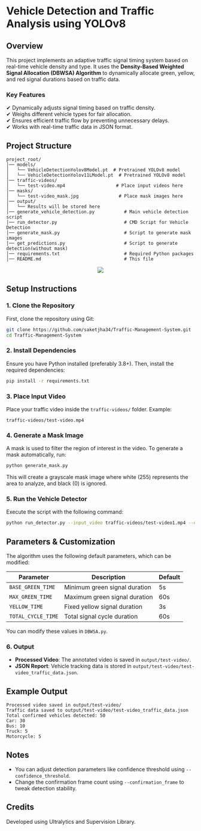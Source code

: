 # Vehicle Detection and Traffic Analysis using YOLOv8

## Overview

This project implements an adaptive traffic signal timing system based on real-time vehicle density and type. It uses the **Density-Based Weighted Signal Allocation (DBWSA) Algorithm** to dynamically allocate green, yellow, and red signal durations based on traffic data.  

### **Key Features**  
✔ Dynamically adjusts signal timing based on traffic density.  
✔ Weighs different vehicle types for fair allocation.  
✔ Ensures efficient traffic flow by preventing unnecessary delays.  
✔ Works with real-time traffic data in JSON format.  

## Project Structure

```
project_root/
│── models/
│   └── VehicleDetectionYolov8Model.pt  # Pretrained YOLOv8 model
│   └── VehicleDetectionYolov11LModel.pt  # Pretrained YOLOv8 model
│── traffic-videos/
│   └── test-video.mp4                   # Place input videos here
│── masks/
│   └── test-video_mask.jpg               # Place mask images here
│── output/
│   └── Results will be stored here
│── generate_vehicle_detection.py           # Main vehicle detection script
│── run_detector.py                         # CMD Script for Vehicle Detection
│── generate_mask.py                        # Script to generate mask images
│── get_predictions.py                      # Script to generate detection(without mask)
│── requirements.txt                        # Required Python packages
│── README.md                               # This file
```

<p align="center">
    <img src="preview.gif">
</p>

## Setup Instructions

### 1. Clone the Repository

First, clone the repository using Git:

```bash
git clone https://github.com/saketjha34/Traffic-Management-System.git
cd Traffic-Management-System
```

### 2. Install Dependencies

Ensure you have Python installed (preferably 3.8+). Then, install the required dependencies:

```bash
pip install -r requirements.txt
```

### 3. Place Input Video

Place your traffic video inside the `traffic-videos/` folder. Example:

```
traffic-videos/test-video.mp4
```

### 4. Generate a Mask Image

A mask is used to filter the region of interest in the video. To generate a mask automatically, run:

```bash
python generate_mask.py 
```

This will create a grayscale mask image where white (255) represents the area to analyze, and black (0) is ignored.

### 5. Run the Vehicle Detector

Execute the script with the following command:

```bash
python run_detector.py --input_video traffic-videos/test-video1.mp4 --output_folder output --mask_image masks/test-video1_mask.jpg --confirmation_frame 15 --confidence_threshold 0.35
```

## **Parameters & Customization**  

The algorithm uses the following default parameters, which can be modified:  

| Parameter         | Description                              | Default |
|------------------|--------------------------------------|---------|
| `BASE_GREEN_TIME`  | Minimum green signal duration       | 5s      |
| `MAX_GREEN_TIME`   | Maximum green signal duration       | 60s     |
| `YELLOW_TIME`      | Fixed yellow signal duration        | 3s      |
| `TOTAL_CYCLE_TIME` | Total signal cycle duration        | 60s     |

You can modify these values in `DBWSA.py`.  

### 6. Output

- **Processed Video**: The annotated video is saved in `output/test-video/`.
- **JSON Report**: Vehicle tracking data is stored in `output/test-video/test-video_traffic_data.json`.

## Example Output

```
Processed video saved in output/test-video/
Traffic data saved to output/test-video/test-video_traffic_data.json
Total confirmed vehicles detected: 50
Car: 30
Bus: 10
Truck: 5
Motorcycle: 5
```

## Notes

- You can adjust detection parameters like confidence threshold using `--confidence_threshold`.
- Change the confirmation frame count using `--confirmation_frame` to tweak detection stability.

## Credits

Developed using Ultralytics and Supervision Library.